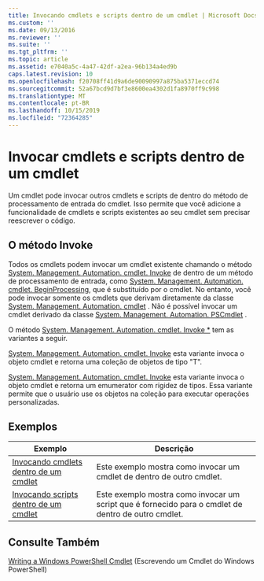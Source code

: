 ```yaml
---
title: Invocando cmdlets e scripts dentro de um cmdlet | Microsoft Docs
ms.custom: ''
ms.date: 09/13/2016
ms.reviewer: ''
ms.suite: ''
ms.tgt_pltfrm: ''
ms.topic: article
ms.assetid: e7040a5c-4a47-42df-a2ea-96b134a4ed9b
caps.latest.revision: 10
ms.openlocfilehash: f20708ff41d9a6de90090997a875ba5371eccd74
ms.sourcegitcommit: 52a67bcd9d7bf3e8600ea4302d1fa8970ff9c998
ms.translationtype: MT
ms.contentlocale: pt-BR
ms.lasthandoff: 10/15/2019
ms.locfileid: "72364285"
---
```

# <a name="invoking-cmdlets-and-scripts-within-a-cmdlet"></a>Invocar cmdlets e scripts dentro de um cmdlet

Um cmdlet pode invocar outros cmdlets e scripts de dentro do método de processamento de entrada do cmdlet. Isso permite que você adicione a funcionalidade de cmdlets e scripts existentes ao seu cmdlet sem precisar reescrever o código.

## <a name="the-invoke-method"></a>O método Invoke

Todos os cmdlets podem invocar um cmdlet existente chamando o método [System. Management. Automation. cmdlet. Invoke](/dotnet/api/System.Management.Automation.Cmdlet.Invoke) de dentro de um método de processamento de entrada, como [System. Management. Automation. cmdlet. BeginProcessing](/dotnet/api/System.Management.Automation.Cmdlet.BeginProcessing), que é substituído por o cmdlet. No entanto, você pode invocar somente os cmdlets que derivam diretamente da classe [System. Management. Automation. cmdlet](/dotnet/api/System.Management.Automation.Cmdlet) . Não é possível invocar um cmdlet derivado da classe [System. Management. Automation. PSCmdlet](/dotnet/api/System.Management.Automation.PSCmdlet) .

O método [System. Management. Automation. cmdlet. Invoke *](/dotnet/api/System.Management.Automation.Cmdlet.Invoke) tem as variantes a seguir.

[System. Management. Automation. cmdlet. Invoke](/dotnet/api/System.Management.Automation.Cmdlet.Invoke) esta variante invoca o objeto cmdlet e retorna uma coleção de objetos de tipo "T".

[System. Management. Automation. cmdlet. Invoke](/dotnet/api/System.Management.Automation.Cmdlet.Invoke) esta variante invoca o objeto cmdlet e retorna um emumerator com rigidez de tipos. Essa variante permite que o usuário use os objetos na coleção para executar operações personalizadas.

## <a name="examples"></a>Exemplos

|Exemplo|Descrição|
|-------------|-----------------|
|[Invocando cmdlets dentro de um cmdlet](./how-to-invoke-a-cmdlet-from-within-a-cmdlet.md)|Este exemplo mostra como invocar um cmdlet de dentro de outro cmdlet.|
|[Invocando scripts dentro de um cmdlet](./how-to-invoke-scripts-within-a-cmdlet.md)|Este exemplo mostra como invocar um script que é fornecido para o cmdlet de dentro de outro cmdlet.|

## <a name="see-also"></a>Consulte Também

[Writing a Windows PowerShell Cmdlet](./writing-a-windows-powershell-cmdlet.md) (Escrevendo um Cmdlet do Windows PowerShell)
